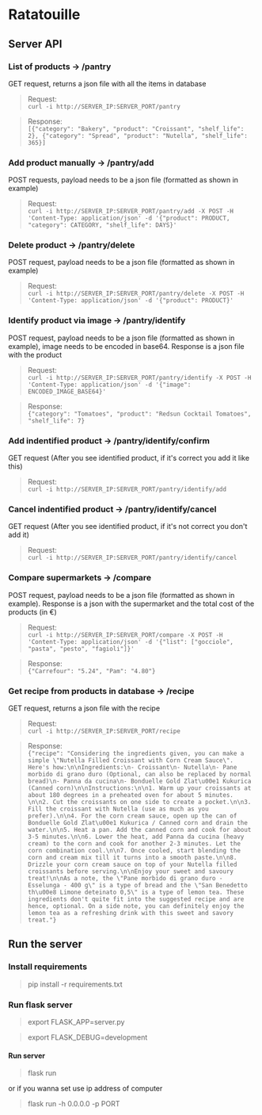 # Ratatouille

## Server API

### List of products -> /pantry

GET request, returns a json file with all the items in database

> Request: \
`curl -i http://SERVER_IP:SERVER_PORT/pantry`

> Response: \
`[{"category": "Bakery", "product": "Croissant", "shelf_life": 2}, {"category": "Spread", "product": "Nutella", "shelf_life": 365}]`

### Add product manually -> /pantry/add

POST requests, payload needs to be a json file (formatted as shown in example)

> Request: \
`curl -i http://SERVER_IP:SERVER_PORT/pantry/add -X POST -H 'Content-Type: application/json' -d '{"product": PRODUCT, "category": CATEGORY, "shelf_life": DAYS}'`

### Delete product -> /pantry/delete

POST request, payload needs to be a json file (formatted as shown in example)

> Request: \
`curl -i http://SERVER_IP:SERVER_PORT/pantry/delete -X POST -H 'Content-Type: application/json' -d '{"product": PRODUCT}'`

### Identify product via image -> /pantry/identify

POST request, payload needs to be a json file (formatted as shown in example), image needs to be encoded in base64. Response is a json file with the product

> Request: \
`curl -i http://SERVER_IP:SERVER_PORT/pantry/identify -X POST -H 'Content-Type: application/json' -d '{"image": ENCODED_IMAGE_BASE64}'`

> Response: \
`{"category": "Tomatoes",
  "product": "Redsun Cocktail Tomatoes",
  "shelf_life": 7}`

### Add indentified product -> /pantry/identify/confirm

GET request (After you see identified product, if it's correct you add it like this)

> Request: \
`curl -i http://SERVER_IP:SERVER_PORT/pantry/identify/add`

### Cancel indentified product -> /pantry/identify/cancel

GET request (After you see identified product, if it's not correct you don't add it)

> Request: \
`curl -i http://SERVER_IP:SERVER_PORT/pantry/identify/cancel`

### Compare supermarkets -> /compare

POST request, payload needs to be a json file (formatted as shown in example). Response is a json with the supermarket and the total cost of the products (in €)

> Request: \
`curl -i http://SERVER_IP:SERVER_PORT/compare -X POST -H 'Content-Type: application/json' -d '{"list": ["gocciole", "pasta", "pesto", "fagioli"]}'`

> Response: \
`{"Carrefour": "5.24", "Pam": "4.80"}`

### Get recipe from products in database -> /recipe

GET request, returns a json file with the recipe

> Request: \
`curl -i http://SERVER_IP:SERVER_PORT/recipe`

> Response: \
`{"recipe": "Considering the ingredients given, you can make a simple \"Nutella Filled Croissant with Corn Cream Sauce\". Here's how:\n\nIngredients:\n- Croissant\n- Nutella\n- Pane morbido di grano duro (Optional, can also be replaced by normal bread)\n- Panna da cucina\n- Bonduelle Gold Zlat\u00e1 Kukurica (Canned corn)\n\nInstructions:\n\n1. Warm up your croissants at about 180 degrees in a preheated oven for about 5 minutes. \n\n2. Cut the croissants on one side to create a pocket.\n\n3. Fill the croissant with Nutella (use as much as you prefer).\n\n4. For the corn cream sauce, open up the can of Bonduelle Gold Zlat\u00e1 Kukurica / Canned corn and drain the water.\n\n5. Heat a pan. Add the canned corn and cook for about 3-5 minutes.\n\n6. Lower the heat, add Panna da cucina (heavy cream) to the corn and cook for another 2-3 minutes. Let the corn combination cool.\n\n7. Once cooled, start blending the corn and cream mix till it turns into a smooth paste.\n\n8. Drizzle your corn cream sauce on top of your Nutella filled croissants before serving.\n\nEnjoy your sweet and savoury treat!\n\nAs a note, the \"Pane morbido di grano duro - Esselunga - 400 g\" is a type of bread and the \"San Benedetto th\u00e8 Limone deteinato 0,5\" is a type of lemon tea. These ingredients don't quite fit into the suggested recipe and are hence, optional. On a side note, you can definitely enjoy the lemon tea as a refreshing drink with this sweet and savory treat."}`

## Run the server

### Install requirements

> pip install -r requirements.txt

### Run flask server

> export FLASK_APP=server.py

> export FLASK_DEBUG=development

#### Run server

> flask run

or if you wanna set use ip address of computer

> flask run -h 0.0.0.0 -p PORT
